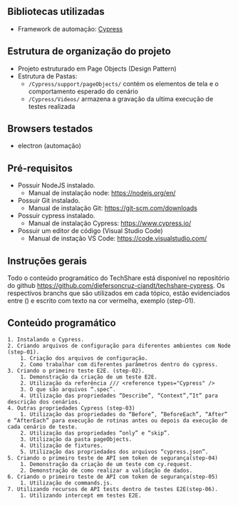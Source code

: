 ## Bibliotecas utilizadas
* Framework de automação: [Cypress](https://docs.cypress.io/)

## Estrutura de organização do projeto

* Projeto estruturado em Page Objects (Design Pattern)
* Estrutura de Pastas:
    -  `/Cypress/support/pageObjects/` contém os elementos de tela e o comportamento esperado do cenário
    -  `/Cypress/Videos/` armazena a gravação da ultima execução de testes realizada

## Browsers testados
* electron (automação)


## Pré-requisitos
* Possuir NodeJS instalado.
     - Manual de instalação node: https://nodejs.org/en/
* Possuir Git instalado.
    - Manual de instalação Git: https://git-scm.com/downloads
* Possuir cypress instalado.
    - Manual de instalação Cypress: https://www.cypress.io/
* Possuir um editor de código (Visual Studio Code)
    - Manual de instação VS Code: https://code.visualstudio.com/

## Instruções gerais
Todo o conteúdo programático do TechShare está disponível no repositório do github https://github.com/diefersoncruz-ciandt/techshare-cypress. 
Os respectivos branchs que são utilizados em cada tópico, estão evidenciados entre () e escrito com texto na cor vermelha, exemplo (step-01).

## Conteúdo programático
    1. Instalando o Cypress.
    2. Criando arquivos de configuração para diferentes ambientes com Node (step-01).
        1. Criação dos arquivos de configuração.
        2. Como trabalhar com diferentes parâmetros dentro do cypress.
    3. Criando o primeiro teste E2E. (step-02).
        1. Demonstração da criação de um teste E2E.
        2. Utilização da referência /// <reference types="Cypress" />   
        3. O que são arquivos “.spec”.
        4. Utilização das propriedades “Describe”, “Context”,“It” para descrição dos cenários.
    4. Outras propriedades Cypress (step-03)
        1. Utilização das propriedades do “Before”, “BeforeEach”, “After” e “AfterEach” para execução de rotinas antes ou depois da execução de cada cenário de teste.
        2. Utilização das propriedades “only” e “skip”.
        3. Utilização da pasta pageObjects.
        4. Utilização de fixtures.
        5. Utilização das propriedades dos arquivos “cypress.json”.
    5. Criando o primeiro teste de API sem token de segurança(step-04)
        1. Demonstração da criação de um teste com cy.request.
        2. Demonstração de como realizar a validação de dados.
    6. Criando o primeiro teste de API com token de segurança(step-05)
        1. Utilização de commands.js.
    7. Utilizando recursos de API tests dentro de testes E2E(step-06).
        1. Utilizando intercept em testes E2E.